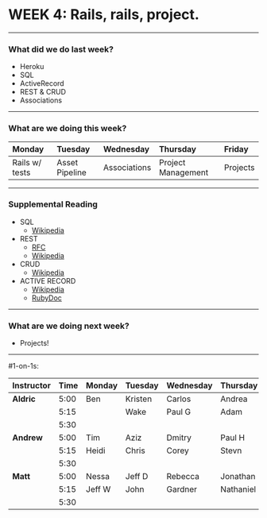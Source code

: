# WEEK 4: Rails, rails, project.
---

### What did we do last week?

- Heroku
- SQL
- ActiveRecord
- REST & CRUD
- Associations

---

### What are we doing this week?

|Monday |Tuesday|Wednesday  |Thursday |Friday
|:----- |:----- |:-----   |:-----   |:-----
|Rails w/ tests|Asset Pipeline|Associations|Project Management|Projects|


---
### Supplemental Reading
- SQL
  - [Wikipedia](http://en.wikipedia.org/wiki/SQL)
- REST
  - [RFC](http://tools.ietf.org/rfc/rfc6690.txt)
  - [Wikipedia](http://en.wikipedia.org/wiki/Representational_state_transfer)
- CRUD
  - [Wikipedia](http://en.wikipedia.org/wiki/Create,_read,_update_and_delete)
- ACTIVE RECORD
  - [Wikipedia](http://en.wikipedia.org/awiki/Active_record_pattern)
  - [RubyDoc](http://rubydoc.info/gems/activerecord/4.1.0/frames)

---
### What are we doing next week?

- Projects!

---

#1-on-1s:

|Instructor	|Time |Monday |Tuesday |Wednesday|Thursday |Friday |
|:---|:----	|:-----	|:----	|:---- |:---- |:----|
|__Aldric__|5:00|Ben |Kristen|Carlos|Andrea||
| | 5:15||Wake|Paul G|Adam| |
| | 5:30| | | | | |
|__Andrew__|5:00|Tim|Aziz|Dmitry|Paul H| |
| |5:15|Heidi|Chris|Corey|Stevn| |
| |5:30|| | | | |
|__Matt__|5:00|Nessa|Jeff D|Rebecca|Jonathan|
| |5:15|Jeff W|John|Gardner|Nathaniel| |
| |5:30| | | | | |


